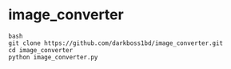 # image_converter


```
bash
git clone https://github.com/darkboss1bd/image_converter.git
cd image_converter
python image_converter.py

```

